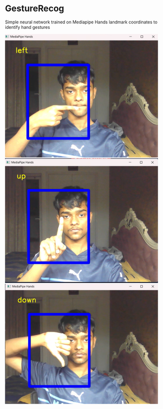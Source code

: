# GestureRecog
Simple neural network trained on Mediapipe Hands landmark coordinates to identify hand gestures

![Image 1](samples/1.png)
![Image 2](samples/2.png)
![Image 3](samples/3.png)



